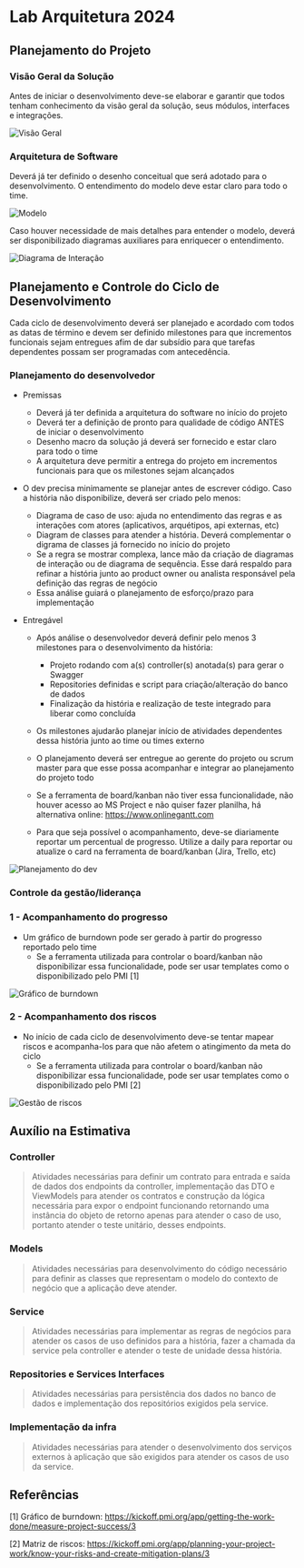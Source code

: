 # Lab Arquitetura 2024

## Planejamento do Projeto

### Visão Geral da Solução

Antes de iniciar o desenvolvimento deve-se elaborar e garantir que todos tenham conhecimento da visão geral da solução, seus módulos, interfaces e integrações.

![Visão Geral](docs/c4-model.jpg)


### Arquitetura de Software

Deverá já ter definido o desenho conceitual que será adotado para o desenvolvimento. O entendimento do modelo deve estar claro para todo o time.

![Modelo](docs/arquitetura-software.jpg)

Caso houver necessidade de mais detalhes para entender o modelo, deverá ser disponibilizado diagramas auxiliares para enriquecer o entendimento.

![Diagrama de Interação](docs/diagrama-interacao.jpg)

## Planejamento e Controle do Ciclo de Desenvolvimento

Cada ciclo de desenvolvimento deverá ser planejado e acordado com todos as datas de término e devem ser definido milestones para que incrementos funcionais sejam entregues afim de dar subsídio para que tarefas dependentes possam ser programadas com antecedência.

### Planejamento do desenvolvedor

- Premissas
    - Deverá já ter definida a arquitetura do software no início do projeto
    - Deverá ter a definição de pronto para qualidade de código ANTES de iniciar o desenvolvimento
    - Desenho macro da solução já deverá ser fornecido e estar claro para todo o time
    - A arquitetura deve permitir a entrega do projeto em incrementos funcionais para que os milestones sejam alcançados

- O dev precisa minimamente se planejar antes de escrever código. Caso a história não disponibilize, deverá ser criado pelo menos:
    - Diagrama de caso de uso: ajuda no entendimento das regras e as interações com atores (aplicativos, arquétipos, api externas, etc)
    - Diagram de classes para atender a história. Deverá complementar o digrama de classes já fornecido no início do projeto
    - Se a regra se mostrar complexa, lance mão da criação de diagramas de interação ou de diagrama de sequência. Esse dará respaldo para refinar a história junto ao product owner ou analista responsável pela definição das regras de negócio
    - Essa análise guiará o planejamento de esforço/prazo para implementação

- Entregável
    - Após análise o desenvolvedor deverá definir pelo menos 3 milestones para o desenvolvimento da história:
        - Projeto rodando com a(s) controller(s) anotada(s) para gerar o Swagger
        - Repositories definidas e script para criação/alteração do banco de dados
        - Finalização da história e realização de teste integrado para liberar como concluída
    
    - Os milestones ajudarão planejar início de atividades dependentes dessa história junto ao time ou times externo
    - O planejamento deverá ser entregue ao gerente do projeto ou scrum master para que esse possa acompanhar e integrar ao planejamento do projeto todo
    - Se a ferramenta de board/kanban não tiver essa funcionalidade, não houver acesso ao MS Project e não quiser fazer planilha, há alternativa online: https://www.onlinegantt.com
    - Para que seja possível o acompanhamento, deve-se diariamente reportar um percentual de progresso. Utilize a daily para reportar ou atualize o card na ferramenta de board/kanban (Jira, Trello, etc)

![Planejamento do dev](docs/planejamento-dev.jpg)

### Controle da gestão/liderança

### 1 - Acompanhamento do progresso

- Um gráfico de burndown pode ser gerado à partir do progresso reportado pelo time
    - Se a ferramenta utilizada para controlar o board/kanban não disponibilizar essa funcionalidade, pode ser usar templates como o disponibilizado pelo PMI [1]

![Gráfico de burndown](docs/burndown-chart.png)

### 2 - Acompanhamento dos riscos

- No início de cada ciclo de desenvolvimento deve-se tentar mapear riscos e acompanha-los para que não afetem o atingimento da meta do ciclo
    - Se a ferramenta utilizada para controlar o board/kanban não disponibilizar essa funcionalidade, pode ser usar templates como o disponibilizado pelo PMI [2]

![Gestão de riscos](docs/gestao-riscos.jpg)


## Auxílio na Estimativa

### Controller
> Atividades necessárias para definir um contrato para entrada e saída de dados dos endpoints da controller, implementação das DTO e ViewModels para atender os contratos e construção da lógica necessária para expor o endpoint funcionando retornando uma instância do objeto de retorno apenas para atender o caso de uso, portanto atender o teste unitário, desses endpoints.

### Models
> Atividades necessárias para desenvolvimento do código necessário para definir as classes que representam o modelo do contexto de negócio que a aplicação deve atender.

### Service
> Atividades necessárias para implementar as regras de negócios para atender os casos de uso definidos para a história, fazer a chamada da service pela controller e atender o teste de unidade dessa história.

### Repositories e Services Interfaces
> Atividades necessárias para persistência dos dados no banco de dados e implementação dos repositórios exigidos pela service.

### Implementação da infra
> Atividades necessárias para atender o desenvolvimento dos serviços externos à aplicação que são exigidos para atender os casos de uso da service.

## Referências
[1] Gráfico de burndown: https://kickoff.pmi.org/app/getting-the-work-done/measure-project-success/3

[2] Matriz de riscos: https://kickoff.pmi.org/app/planning-your-project-work/know-your-risks-and-create-mitigation-plans/3